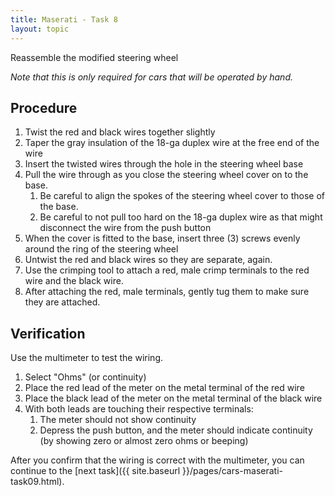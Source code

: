 ```yaml
---
title: Maserati - Task 8
layout: topic
---
```


Reassemble the modified steering wheel

_Note that this is only required for cars that will be operated by hand._

## Procedure 

1. Twist the red and black wires together slightly
2. Taper the gray insulation of the 18-ga duplex wire at the free end of the wire
2. Insert the twisted wires through the hole in the steering wheel base
3. Pull the wire through as you close the steering wheel cover on to the base. 
	1. Be careful to align the spokes of the steering wheel cover to those of the base.
	2. Be careful to not pull too hard on the 18-ga duplex wire as that might disconnect the wire from the push button
3. When the cover is fitted to the base, insert three (3) screws evenly around the ring of the steering wheel
4. Untwist the red and black wires so they are separate, again.
5. Use the crimping tool to attach a red, male crimp terminals to the red wire and the black wire.
6. After attaching the red, male terminals, gently tug them to make sure they are attached.

## Verification

Use the multimeter to test the wiring.

1. Select "Ohms" (or continuity)
2. Place the red lead of the meter on the metal terminal of the red wire
3. Place the black lead of the meter on the metal terminal of the black wire
4. With both leads are touching their respective terminals:
	1. The meter should not show continuity
	2. Depress the push button, and the meter should indicate continuity (by showing zero or almost zero ohms or beeping)

After you confirm that the wiring is correct with the multimeter, you can continue to the [next task]({{ site.baseurl }}/pages/cars-maserati-task09.html).
